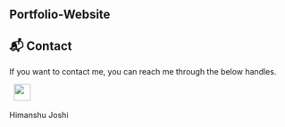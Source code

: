 ## Portfolio-Website





<h2>📬 Contact</h2>


If you want to contact me, you can reach me through the below handles.

&nbsp;&nbsp;<a href="https://www.linkedin.com/in/himanshujoshi011/"><img src="https://www.felberpr.com/wp-content/uploads/linkedin-logo.png" width="30"></img></a>

Himanshu Joshi


